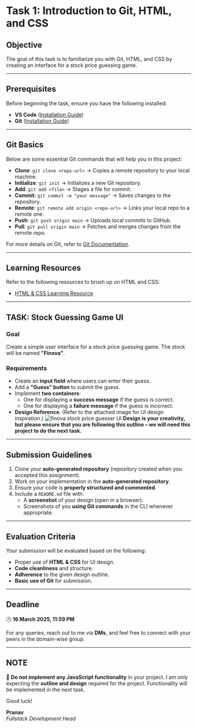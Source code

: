 # Task 1: Introduction to Git, HTML, and CSS

## Objective
The goal of this task is to familiarize you with Git, HTML, and CSS by creating an interface for a stock price guessing game.

---

## Prerequisites
Before beginning the task, ensure you have the following installed:

- **VS Code** ([Installation Guide](https://code.visualstudio.com/Download))
- **Git** ([Installation Guide](https://git-scm.com/downloads))

---

## Git Basics
Below are some essential Git commands that will help you in this project:

- **Clone**: `git clone <repo-url>` → Copies a remote repository to your local machine.
- **Initialize**: `git init` → Initializes a new Git repository.
- **Add**: `git add <file>` → Stages a file for commit.
- **Commit**: `git commit -m "your message"` → Saves changes to the repository.
- **Remote**: `git remote add origin <repo-url>` → Links your local repo to a remote one.
- **Push**: `git push origin main` → Uploads local commits to GitHub.
- **Pull**: `git pull origin main` → Fetches and merges changes from the remote repo.

For more details on Git, refer to [Git Documentation](https://git-scm.com/doc).

---

## Learning Resources
Refer to the following resources to brush up on HTML and CSS:

- [HTML & CSS Learning Resource](https://docs.google.com/document/d/1_aV2zSxGqxYbqkQcOpeKf5ikivCw9n7RjQi7dJ18Q8Y/edit?usp=sharing)

---

## TASK: Stock Guessing Game UI

### Goal
Create a simple user interface for a stock price guessing game. The stock will be named **"Finova"**.

### Requirements
- Create an **input field** where users can enter their guess.
- Add a **"Guess" button** to submit the guess.
- Implement **two containers**:
  - One for displaying a **success message** if the guess is correct.
  - One for displaying a **failure message** if the guess is incorrect.
- **Design Reference**: (Refer to the attached image for UI design inspiration.)
![finova stock price guesser UI](https://github.com/user-attachments/assets/3d2fb038-c2f6-4f26-b113-6e10488eab39)
**Design is your creativity, but please ensure that you are following this outline – we will need this project to do the next task.**

---

## Submission Guidelines
1. Clone your **auto-generated repository** (repository created when you accepted this assignment).
2. Work on your implementation in the **auto-generated repository**.
3. Ensure your code is **properly structured and commented**.
4. Include a `README.md` file with:
   - A **screenshot** of your design (open in a browser).
   - Screenshots of you **using Git commands** in the CLI whenever appropriate.

---

## Evaluation Criteria
Your submission will be evaluated based on the following:

- Proper use of **HTML & CSS** for UI design.
- **Code cleanliness** and structure.
- **Adherence** to the given design outline.
- **Basic use of Git** for submission.

---

## Deadline
🕒 **16 March 2025, 11:59 PM**

For any queries, reach out to me via **DMs**, and feel free to connect with your peers in the domain-wise group.

---

## NOTE
🚫 **Do not implement any JavaScript functionality** in your project. I am only expecting the **outline and design** required for the project. Functionality will be implemented in the next task.

Good luck!

**Pranav**  
*Fullstack Development Head*
